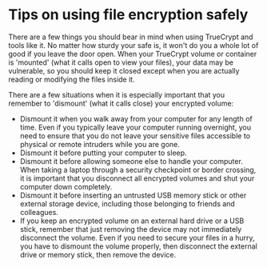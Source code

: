 [Title]: # (Consejos para emplear el cifrado de archivos de forma segura)
[Order]: # (1)

# Tips on using file encryption safely

There are a few things you should bear in mind when using TrueCrypt and tools like it. No matter how sturdy your safe is, it won't do you a whole lot of good if you leave the door open. When your TrueCrypt volume or container is 'mounted' (what it calls open to view your files), your data may be vulnerable, so you should keep it closed except when you are actually reading or modifying the files inside it.

There are a few situations when it is especially important that you remember to 'dismount' (what it calls close) your encrypted volume:

*   Dismount it when you walk away from your computer for any length of time. Even if you typically leave your computer running overnight, you need to ensure that you do not leave your sensitive files accessible to physical or remote intruders while you are gone.
*   Dismount it before putting your computer to sleep.
*   Dismount it before allowing someone else to handle your computer. When taking a laptop through a security checkpoint or border crossing, it is important that you disconnect all encrypted volumes and shut your computer down completely.
*   Dismount it before inserting an untrusted USB memory stick or other external storage device, including those belonging to friends and colleagues.
*   If you keep an encrypted volume on an external hard drive or a USB stick, remember that just removing the device may not immediately disconnect the volume. Even if you need to secure your files in a hurry, you have to dismount the volume properly, then disconnect the external drive or memory stick, then remove the device.